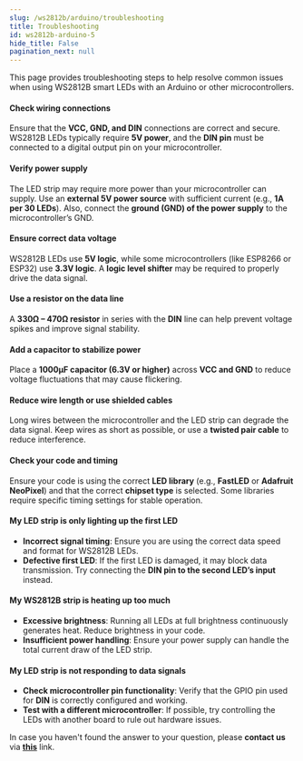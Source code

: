 ```yaml
---
slug: /ws2812b/arduino/troubleshooting 
title: Troubleshooting
id: ws2812b-arduino-5
hide_title: False
pagination_next: null
---
```


This page provides troubleshooting steps to help resolve common issues when using WS2812B smart LEDs with an Arduino or other microcontrollers.  

<ExpandableSection title="My LEDs won’t turn on!">  

#### Check wiring connections  
Ensure that the **VCC, GND, and DIN** connections are correct and secure. WS2812B LEDs typically require **5V power**, and the **DIN pin** must be connected to a digital output pin on your microcontroller.  

#### Verify power supply  
The LED strip may require more power than your microcontroller can supply. Use an **external 5V power source** with sufficient current (e.g., **1A per 30 LEDs**). Also, connect the **ground (GND) of the power supply** to the microcontroller’s GND.  

#### Ensure correct data voltage  
WS2812B LEDs use **5V logic**, while some microcontrollers (like ESP8266 or ESP32) use **3.3V logic**. A **logic level shifter** may be required to properly drive the data signal.  

</ExpandableSection>  

<ExpandableSection title="My LEDs are flickering or showing the wrong colors!">  

#### Use a resistor on the data line  
A **330Ω – 470Ω resistor** in series with the **DIN** line can help prevent voltage spikes and improve signal stability.  

#### Add a capacitor to stabilize power  
Place a **1000µF capacitor (6.3V or higher)** across **VCC and GND** to reduce voltage fluctuations that may cause flickering.  

#### Reduce wire length or use shielded cables  
Long wires between the microcontroller and the LED strip can degrade the data signal. Keep wires as short as possible, or use a **twisted pair cable** to reduce interference.  

#### Check your code and timing  
Ensure your code is using the correct **LED library** (e.g., **FastLED** or **Adafruit NeoPixel**) and that the correct **chipset type** is selected. Some libraries require specific timing settings for stable operation.  

</ExpandableSection>  

<ExpandableSection title="Other common issues">  

#### My LED strip is only lighting up the first LED  
- **Incorrect signal timing**: Ensure you are using the correct data speed and format for WS2812B LEDs.  
- **Defective first LED**: If the first LED is damaged, it may block data transmission. Try connecting the **DIN pin to the second LED’s input** instead.  

#### My WS2812B strip is heating up too much  
- **Excessive brightness**: Running all LEDs at full brightness continuously generates heat. Reduce brightness in your code.  
- **Insufficient power handling**: Ensure your power supply can handle the total current draw of the LED strip.  

#### My LED strip is not responding to data signals  
- **Check microcontroller pin functionality**: Verify that the GPIO pin used for **DIN** is correctly configured and working.  
- **Test with a different microcontroller**: If possible, try controlling the LEDs with another board to rule out hardware issues.  

</ExpandableSection>  

<InfoBox>In case you haven't found the answer to your question, please **contact us** via [**this**](https://soldered.com/contact/) link.</InfoBox>  
